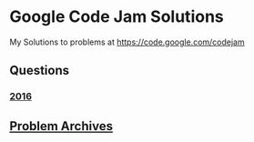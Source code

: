 # Google Code Jam Solutions

My Solutions to problems at https://code.google.com/codejam

## Questions

###  [2016](https://github.com/goke-epapa/GoogleCodeJam/blob/master/src/me/adegokeobasa/codejam/y2016/qualification/README.md)

## [Problem Archives ](https://code.google.com/codejam/contests.html)